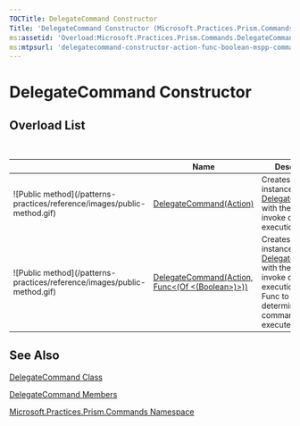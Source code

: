 ```yaml
---
TOCTitle: DelegateCommand Constructor
Title: 'DelegateCommand Constructor (Microsoft.Practices.Prism.Commands)'
ms:assetid: 'Overload:Microsoft.Practices.Prism.Commands.DelegateCommand.\#ctor'
ms:mtpsurl: 'delegatecommand-constructor-action-func-boolean-mspp-commands.md'
---
```


# DelegateCommand Constructor

## Overload List
 
<table>

<thead>
<tr class="header">
<th> </th>
<th>Name</th>
<th>Description</th>
</tr>
</thead>
<tbody>
<tr class="odd">
<td>![Public method](/patterns-practices/reference/images/public-method.gif)</td>
<td><a href="https://msdn.microsoft.com/library/microsoft.practices.prism.commands.delegatecommand.">DelegateCommand(Action)</a></td>
<td><div class="summary">
Creates a new instance of <a href="https://msdn.microsoft.com/library/microsoft.practices.prism.commands.delegatecommand">DelegateCommand</a> with the <a href="http://msdn.microsoft.com/en-us/library/bb534741">Action</a> to invoke on execution.
</div></td>
</tr>
<tr class="even">
<td>![Public method](/patterns-practices/reference/images/public-method.gif)</td>
<td><a href="https://msdn.microsoft.com/library/microsoft.practices.prism.commands.delegatecommand.">DelegateCommand(Action, Func&lt;(Of &lt;(Boolean&gt;)&gt;))</a></td>
<td><div class="summary">
Creates a new instance of <a href="https://msdn.microsoft.com/library/microsoft.practices.prism.commands.delegatecommand">DelegateCommand</a> with the <a href="http://msdn.microsoft.com/en-us/library/bb534741">Action</a> to invoke on execution and a Func to query for determining if the command can execute.
</div></td>
</tr>
</tbody>
</table>

## See Also

[DelegateCommand Class](/patterns-practices/reference/delegatecommand-class-mspp-commands)

[DelegateCommand Members](/patterns-practices/reference/delegatecommand-members-mspp-commands)

[Microsoft.Practices.Prism.Commands Namespace](/patterns-practices/reference/mspp-commands-namespace)